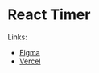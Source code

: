 # React Timer

Links:
- [Figma](https://www.figma.com/design/l5KBtHDKDjHnvRzYdd2bYc/Таймер?node-id=4-1111&t=BjPHsdhaVp8rsfgp-0)
- [Vercel](https://react-timer-ps36.vercel.app/) 
